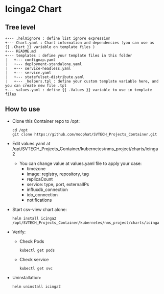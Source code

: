 # Icinga2 Chart

## Tree level

```
+--- .helmignore : define list ignore expression
+--- Chart.yaml : Chart information and dependencies (you can use as {{ .Chart }} variable on template files )
+--- README.md
+--- templates : define your template files in this folder
|   +--- configmap.yaml
|   +--- deployment-standalone.yaml
|   +--- service-headless.yaml
|   +--- service.yaml
|   +--- statefulset-distribute.yaml
|   +--- _helpers.tpl : define your custom template variable here, and you can create new file .tpl
+--- values.yaml : define {{ .Values }} variable to use in template files
```


## How to use

- Clone this Container repo to /opt:
    ```
    cd /opt
    git clone https://github.com/moophat/SVTECH_Projects_Container.git

- Edit values.yaml at /opt/SVTECH_Projects_Container/kubernetes/nms_project/charts/icinga2
    - You can change value at values.yaml file to apply your case:
        - timezone
        - image: registry, repository, tag
        - replicaCount
        - service: type, port, externalIPs
        - influxdb_connection
        - ido_connection
        - notifications
- Start csv-view chart alone:
    ```
    helm install icinga2 /opt/SVTECH_Projects_Container/kubernetes/nms_project/charts/icinga2
    ```

- Verify:
    - Check Pods
        ```
        kubectl get pods
        ```
    - Check service
        ```
        kubectl get svc
        ```

- Uninstallation:
    ```
    helm uninstall icinga2
    ```

